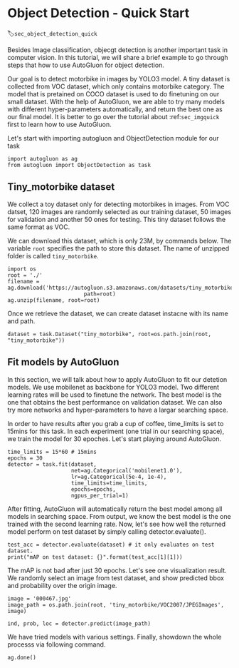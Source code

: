 # Object Detection - Quick Start
:label:`sec_object_detection_quick`

Besides Image classification, objecgt detection is another important task in computer vision. In this tutorial, we will share a brief example to go through steps that how to use AutoGluon for object detection.

Our goal is to detect motorbike in images by YOLO3 model. A tiny dataset is collected from VOC dataset, which only contains motorbike category. The model that is pretained on COCO dataset is used to do finetuning on our small dataset. With the help of AutoGluon, we are able to try many models with different hyper-parameters automatically, and return the best one as our final model. It is better to go over the tutorial about :ref:`sec_imgquick` first to learn how to use AutoGluon.

Let's start with importing autogluon and ObjectDetection module for our task 
```{.python .input}
import autogluon as ag
from autogluon import ObjectDetection as task
```

## Tiny_motorbike dataset
We collect a toy dataset only for detecting motorbikes in images. From VOC datset, 120 images are randomly selected as our training dataset, 50 images for validation and another 50 ones for testing. This tiny dataset follows the same format as VOC. 

We can download this dataset, which is only 23M, by commands below. The variable `root` specifies the path to store this dataset. The name of unzipped folder is called `tiny_motorbike`.

```{.python .input}
import os
root = './'
filename = ag.download('https://autogluon.s3.amazonaws.com/datasets/tiny_motorbike.zip',
                        path=root)
ag.unzip(filename, root=root)
```

Once we retrieve the dataset, we can create dataset instacne with its name and path.
```{.python .input}
dataset = task.Dataset("tiny_motorbike", root=os.path.join(root, "tiny_motorbike"))
```

## Fit models by AutoGluon
In this section, we will talk about how to apply AutoGluon to fit our detetion models. We use mobilenet as backbone for YOLO3 model. Two different learning rates will be used to finetune the network. The best model is the one that obtains the best performance on validation dataset. We can also try more networks and hyper-parameters to have a largar searching space. 

In order to have results after you grab a cup of coffee, time_limits is set to 15mins for this task. In each experiment (one trial in our searching space), we train the model for 30 epoches. Let's start playing around AutoGluon.  

```{.python .input}
time_limits = 15*60 # 15mins
epochs = 30
detector = task.fit(dataset,
                    net=ag.Categorical('mobilenet1.0'),
                    lr=ag.Categorical(5e-4, 1e-4),
                    time_limits=time_limits,
                    epochs=epochs,
                    ngpus_per_trial=1)
```

After fitting, AutoGluon will automatically return the best model among all models in searching space. From output, we know the best model is the one trained with the second learning rate. Now, let's see how well the returned model perform on test dataset by simply calling detector.evaluate().

```{.python .input}
test_acc = detector.evaluate(dataset) # it only evaluates on test dataset.
print("mAP on test dataset: {}".format(test_acc[1][1]))
```

The mAP is not bad after just 30 epochs. Let's see one visualization result. We randomly select an image from test dataset, and show predicted bbox and probability over the origin image.  

```{.python .input}
image = '000467.jpg'
image_path = os.path.join(root, 'tiny_motorbike/VOC2007/JPEGImages', image)

ind, prob, loc = detector.predict(image_path)
```

We have tried models with various settings. Finally, showdown the whole processs via following command. 

```{.python .input}
ag.done()
```

